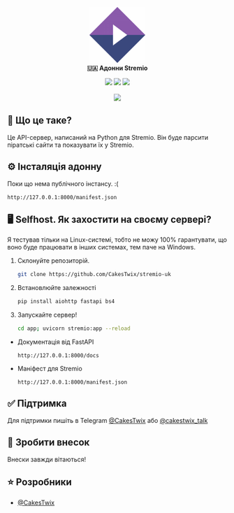 <p align="center">
	<!-- Title -->
	<img src="assets/stremio-logo.png" width="128"/><br>
	<b>🇺🇦 Адонни Stremio</b>
</p>
<p align="center">
<img src="https://img.shields.io/github/languages/code-size/CakesTwix/cloudstream-extensions-uk?style=for-the-badge"/>
<img src="https://img.shields.io/github/actions/workflow/status/CakesTwix/cloudstream-extensions-uk/build.yml?style=for-the-badge"/>
<img src="https://img.shields.io/badge/Made_with-Python-099FF0?style=for-the-badge&logo=python"/><br><br>
<a href="https://www.buymeacoffee.com/cakestwix"><img width="150" src="https://img.buymeacoffee.com/button-api/?text=Buy me a tea&emoji=🍵&slug=cakestwix&button_colour=FF5F5F&font_colour=ffffff&font_family=Poppins&outline_colour=000000&coffee_colour=FFDD00" /></a>
</p>


<!-- Brief information about the extension -->
## 📖 Що це таке?
Це API-сервер, написаний на Python для Stremio. Він буде парсити піратські сайти та показувати їх у Stremio.

<!-- Installation guide -->
## ⚙️ Інсталяція адонну
Поки що нема публічного інстансу. :(
```
http://127.0.0.1:8000/manifest.json
```

## 🖥 Selfhost. Як захостити на своєму сервері?
Я тестував тільки на Linux-системі, тобто не можу 100% гарантувати, що воно буде працювати в інших системах, тем паче на Windows.

1. Склонуйте репозиторій.
	```bash
	git clone https://github.com/CakesTwix/stremio-uk
	```

2. Встановлюйте залежності
	```bash
	pip install aiohttp fastapi bs4
	```

3. Запускайте сервер!
	```bash
	cd app; uvicorn stremio:app --reload
	```
- Документація від FastAPI
	```
	http://127.0.0.1:8000/docs
	```
- Маніфест для Stremio
	```
	http://127.0.0.1:8000/manifest.json
	```

<!-- Support -->
## ✅ Підтримка
Для підтримки пишіть в Telegram [@CakesTwix](https://t.me/CakesTwix) або [@cakestwix_talk](https://t.me/cakestwix_talk)

<!-- Contributing -->
## 💖 Зробити внесок
Внески завжди вітаються!

<!-- Developers -->
## ⭐️ Розробники
- [@CakesTwix](https://www.github.com/CakesTwix)

